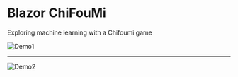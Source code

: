 # Blazor ChiFouMi

Exploring machine learning with a Chifoumi game


![Demo1](demo1.gif)

---

![Demo2](demo2.gif)